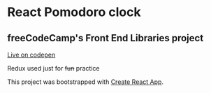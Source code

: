 # React Pomodoro clock

## freeCodeCamp's Front End Libraries project

[Live on codepen](https://codepen.io/maciejziemichod/full/gOPZYMy)

Redux used just for ~~fun~~ practice

This project was bootstrapped with [Create React App](https://github.com/facebook/create-react-app).
